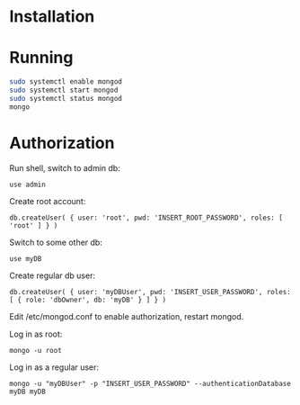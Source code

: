 # Installation

# Running
```bash
sudo systemctl enable mongod
sudo systemctl start mongod
sudo systemctl status mongod
mongo
```
# Authorization
Run shell, switch to admin db:
```
use admin
```

Create root account:
```
db.createUser( { user: 'root', pwd: 'INSERT_ROOT_PASSWORD', roles: [ 'root' ] } )
```

Switch to some other db:
```
use myDB
```

Create regular db user:
```
db.createUser( { user: 'myDBUser', pwd: 'INSERT_USER_PASSWORD', roles: [ { role: 'dbOwner', db: 'myDB' } ] } )
```

Edit /etc/mongod.conf to enable authorization, restart mongod.

Log in as root:
```
mongo -u root
```

Log in as a regular user:
```
mongo -u "myDBUser" -p "INSERT_USER_PASSWORD" --authenticationDatabase myDB myDB
```
